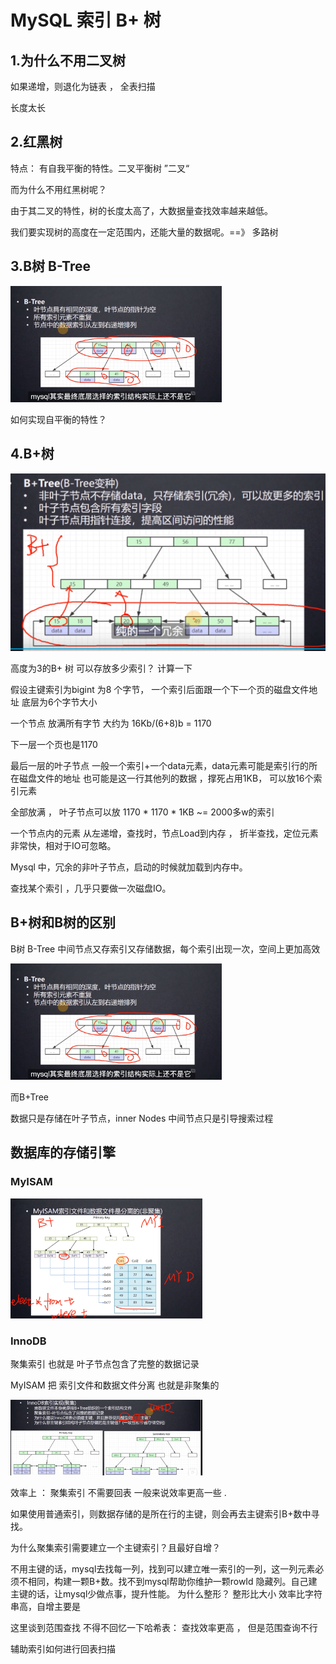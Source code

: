 # MySQL 索引  B+ 树

## 1.为什么不用二叉树

如果递增，则退化为链表 ， 全表扫描

长度太长



## 2.红黑树

特点： 有自我平衡的特性。二叉平衡树      ”二叉“

而为什么不用红黑树呢？

由于其二叉的特性，树的长度太高了，大数据量查找效率越来越低。

我们要实现树的高度在一定范围内，还能大量的数据呢。==》 多路树



## 3.B树  B-Tree

<img src="assets/image-20220511200324746.png" alt="image-20220511200324746" style="zoom:33%;" />

如何实现自平衡的特性？



## 4.B+树

<img src="assets/image-20220511200725008.png" alt="image-20220511200725008" style="zoom:50%;" />

高度为3的B+ 树 可以存放多少索引？ 计算一下

假设主键索引为bigint 为8 个字节， 一个索引后面跟一个下一个页的磁盘文件地址 底层为6个字节大小

一个节点 放满所有字节    大约为 16Kb/(6+8)b  = 1170

下一层一个页也是1170

最后一层的叶子节点    一般一个索引+一个data元素，data元素可能是索引行的所在磁盘文件的地址 也可能是这一行其他列的数据 ，撑死占用1KB， 可以放16个索引元素 

全部放满 ， 叶子节点可以放   1170 * 1170 * 1KB  ~= 2000多w的索引



一个节点内的元素 从左递增，查找时，节点Load到内存 ， 折半查找，定位元素非常快，相对于IO可忽略。

Mysql 中，冗余的非叶子节点，启动的时候就加载到内存中。

查找某个索引 ，几乎只要做一次磁盘IO。



##  B+树和B树的区别

B树 B-Tree      中间节点又存索引又存储数据，每个索引出现一次，空间上更加高效

<img src="assets/image-20220511200324746.png" alt="image-20220511200324746" style="zoom:33%;" />

而B+Tree

数据只是存储在叶子节点，inner Nodes 中间节点只是引导搜索过程



## 数据库的存储引擎

###  MyISAM

<img src="assets/image-20220511203937315.png" alt="image-20220511203937315" style="zoom:30%;" />

 

### InnoDB

聚集索引    也就是  叶子节点包含了完整的数据记录

MyISAM    把 索引文件和数据文件分离 也就是非聚集的 	

<img src="assets/image-20220511210250955.png" alt="image-20220511210250955" style="zoom:30%;" />

效率上 ： 聚集索引 不需要回表  一般来说效率更高一些 .

如果使用普通索引，则数据存储的是所在行的主键，则会再去主键索引B+数中寻找。

为什么聚集索引需要建立一个主键索引？且最好自增？

不用主键的话，mysql去找每一列，找到可以建立唯一索引的一列，这一列元素必须不相同，构建一颗B+数。找不到mysql帮助你维护一颗rowId 隐藏列。自己建主键的话，让mysql少做点事，提升性能。  为什么整形？ 整形比大小 效率比字符串高，自增主要是

这里谈到范围查找  不得不回忆一下哈希表：  查找效率更高 ， 但是范围查询不行





辅助索引如何进行回表扫描











































































































